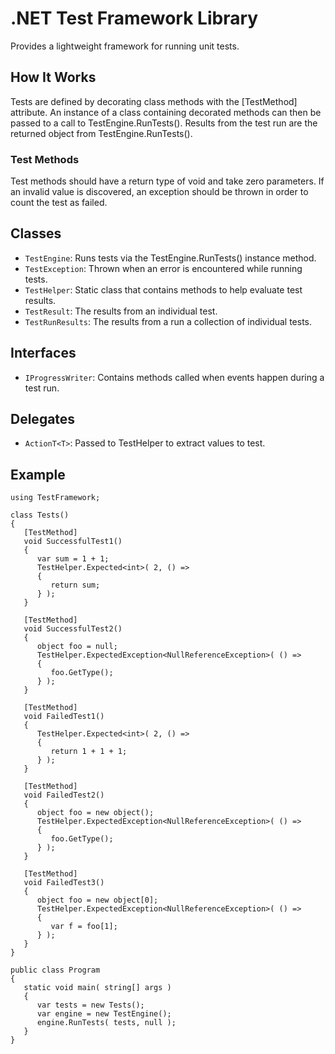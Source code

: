 # .NET Test Framework Library
Provides a lightweight framework for running unit tests.

## How It Works
Tests are defined by decorating class methods with the [TestMethod] attribute.  An instance of a class containing decorated methods can then be passed to a call to TestEngine.RunTests().  Results from the test run are the returned object from TestEngine.RunTests().
### Test Methods
Test methods should have a return type of void and take zero parameters.  If an invalid value is discovered, an exception should be thrown in order to count the test as failed.
## Classes
* ```TestEngine```: Runs tests via the TestEngine.RunTests() instance method.
* ```TestException```: Thrown when an error is encountered while running tests.
* ```TestHelper```: Static class that contains methods to help evaluate test results.
* ```TestResult```: The results from an individual test.
* ```TestRunResults```: The results from a run a collection of individual tests.
## Interfaces
* ```IProgressWriter```: Contains methods called when events happen during a test run.
## Delegates
* ```ActionT<T>```: Passed to TestHelper to extract values to test.

## Example
```
using TestFramework;

class Tests()
{
   [TestMethod]
   void SuccessfulTest1()
   {
      var sum = 1 + 1;
      TestHelper.Expected<int>( 2, () =>
      {
         return sum;
      } );
   }

   [TestMethod]
   void SuccessfulTest2()
   {
      object foo = null;
      TestHelper.ExpectedException<NullReferenceException>( () =>
      {
         foo.GetType();
      } );
   }

   [TestMethod]
   void FailedTest1()
   {
      TestHelper.Expected<int>( 2, () =>
      {
         return 1 + 1 + 1;
      } );
   }

   [TestMethod]
   void FailedTest2()
   {
      object foo = new object();
      TestHelper.ExpectedException<NullReferenceException>( () =>
      {
         foo.GetType();
      } );
   }

   [TestMethod]
   void FailedTest3()
   {
      object foo = new object[0];
      TestHelper.ExpectedException<NullReferenceException>( () =>
      {
         var f = foo[1];
      } );
   }
}

public class Program
{
   static void main( string[] args )
   {
      var tests = new Tests();
      var engine = new TestEngine();
      engine.RunTests( tests, null );
   }
}
```